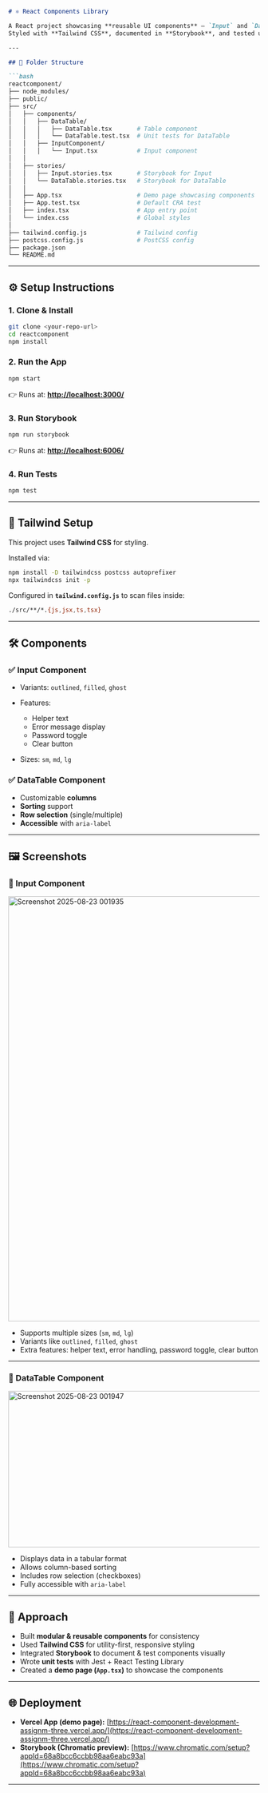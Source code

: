 
````markdown
# ⚛️ React Components Library

A React project showcasing **reusable UI components** — `Input` and `DataTable`.  
Styled with **Tailwind CSS**, documented in **Storybook**, and tested using **Jest + React Testing Library**.

---

## 📂 Folder Structure

```bash
reactcomponent/
├── node_modules/
├── public/
├── src/
│   ├── components/
│   │   ├── DataTable/
│   │   │   ├── DataTable.tsx       # Table component
│   │   │   └── DataTable.test.tsx  # Unit tests for DataTable
│   │   ├── InputComponent/
│   │   │   └── Input.tsx           # Input component
│   │
│   ├── stories/
│   │   ├── Input.stories.tsx       # Storybook for Input
│   │   └── DataTable.stories.tsx   # Storybook for DataTable
│   │
│   ├── App.tsx                     # Demo page showcasing components
│   ├── App.test.tsx                # Default CRA test
│   ├── index.tsx                   # App entry point
│   └── index.css                   # Global styles
│
├── tailwind.config.js              # Tailwind config
├── postcss.config.js               # PostCSS config
├── package.json
└── README.md
````

---

## ⚙️ Setup Instructions

### 1. Clone & Install

```bash
git clone <your-repo-url>
cd reactcomponent
npm install
```

### 2. Run the App

```bash
npm start
```

👉 Runs at: **[http://localhost:3000/](http://localhost:3000/)**

### 3. Run Storybook

```bash
npm run storybook
```

👉 Runs at: **[http://localhost:6006/](http://localhost:6006/)**

### 4. Run Tests

```bash
npm test
```

---

## 🎨 Tailwind Setup

This project uses **Tailwind CSS** for styling.

Installed via:

```bash
npm install -D tailwindcss postcss autoprefixer
npx tailwindcss init -p
```

Configured in **`tailwind.config.js`** to scan files inside:

```bash
./src/**/*.{js,jsx,ts,tsx}
```

---

## 🛠️ Components

### ✅ Input Component

* Variants: `outlined`, `filled`, `ghost`
* Features:

  * Helper text
  * Error message display
  * Password toggle
  * Clear button
* Sizes: `sm`, `md`, `lg`

### ✅ DataTable Component

* Customizable **columns**
* **Sorting** support
* **Row selection** (single/multiple)
* **Accessible** with `aria-label`

---

## 🖼️ Screenshots

### 🔹 Input Component

<img width="1890" height="851" alt="Screenshot 2025-08-23 001935" src="https://github.com/user-attachments/assets/dc10fd82-d90c-4023-a70a-dd77cdf92194" />


* Supports multiple sizes (`sm`, `md`, `lg`)
* Variants like `outlined`, `filled`, `ghost`
* Extra features: helper text, error handling, password toggle, clear button

---

### 🔹 DataTable Component

<img width="1033" height="313" alt="Screenshot 2025-08-23 001947" src="https://github.com/user-attachments/assets/9e0e1f35-e7b9-4d6e-8bad-47afea055f2b" />


* Displays data in a tabular format
* Allows column-based sorting
* Includes row selection (checkboxes)
* Fully accessible with `aria-label`

---

## 🧠 Approach

* Built **modular & reusable components** for consistency
* Used **Tailwind CSS** for utility-first, responsive styling
* Integrated **Storybook** to document & test components visually
* Wrote **unit tests** with Jest + React Testing Library
* Created a **demo page (`App.tsx`)** to showcase the components

---

## 🌐 Deployment

* **Vercel App (demo page):** [https://react-component-development-assignm-three.vercel.app/](https://react-component-development-assignm-three.vercel.app/)
* **Storybook (Chromatic preview):** [https://www.chromatic.com/setup?appId=68a8bcc6ccbb98aa6eabc93a](https://www.chromatic.com/setup?appId=68a8bcc6ccbb98aa6eabc93a)

---


